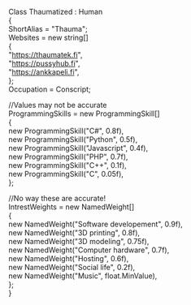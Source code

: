Class Thaumatized : Human  
{  
  ShortAlias = "Thauma";  
  Websites = new string[]  
  {  
    "https://thaumatek.fi",  
    "https://pussyhub.fi",  
    "https://ankkapeli.fi",  
  };  
  Occupation = Conscript;  
  
  //Values may not be accurate  
  ProgrammingSkills = new ProgrammingSkill[]  
  {  
    new ProgrammingSkill("C#", 0.8f),  
    new ProgrammingSkill("Python", 0.5f),  
    new ProgrammingSkill("Javascript", 0.4f),   
    new ProgrammingSkill("PHP", 0.7f),  
    new ProgrammingSkill("C++", 0.1f),  
    new ProgrammingSkill("C", 0.05f),  
  };  
  
  //No way these are accurate!  
  IntrestWeights = new NamedWeight[]  
  {  
    new NamedWeight("Software developement", 0.9f),  
    new NamedWeight("3D printing", 0.8f),  
    new NamedWeight("3D modeling", 0.75f),  
    new NamedWeight("Computer hardware", 0.7f),  
    new NamedWeight("Hosting", 0.6f),  
    new NamedWeight("Social life", 0.2f),  
    new NamedWeight("Music", float.MinValue),  
  };  
}  
